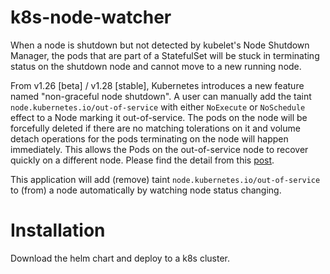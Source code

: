 # k8s-node-watcher

When a node is shutdown but not detected by kubelet's Node Shutdown Manager, the pods that are part of a StatefulSet 
will be stuck in terminating status on the shutdown node and cannot move to a new running node. 

From v1.26 [beta] / v1.28 [stable], Kubernetes introduces a new feature named "non-graceful node shutdown".
A user can manually add the taint `node.kubernetes.io/out-of-service` with either `NoExecute` or `NoSchedule` effect to 
a Node marking it out-of-service. The pods on the node will be forcefully deleted if there are no matching tolerations 
on it and volume detach operations for the pods terminating on the node will happen immediately. 
This allows the Pods on the out-of-service node to recover quickly on a different node.
Please find the detail from this [post](https://kubernetes.io/docs/concepts/cluster-administration/node-shutdown/#non-graceful-node-shutdown).   

This application will add (remove) taint `node.kubernetes.io/out-of-service` to (from) a node automatically by watching node status changing.

# Installation
Download the helm chart and deploy to a k8s cluster.